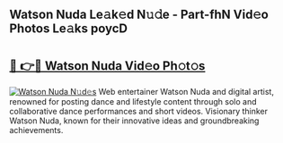 ## Watson Nuda Le𝚊k𝚎d N𝚞𝚍e - Part-fhN Vid𝚎o Photos Le𝚊ks poycD

# <h2><a href="http://fbf3ox.evod.top/?m=Watson+Nuda">🔗 👉🔴 Watson Nuda Vid𝚎o Ph𝚘t𝚘s</a></h2>

[![Watson Nuda N𝚞d𝚎s](https://i.imgur.com/8V9OHl7.gif)](http://fbf3ox.evod.top/?m=Watson+Nuda)
Web entertainer Watson Nuda and digital artist, renowned for posting dance and lifestyle content through solo and collaborative dance performances and short videos. Visionary thinker Watson Nuda, known for their innovative ideas and groundbreaking achievements. 
